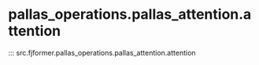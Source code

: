 # pallas_operations.pallas_attention.attention
::: src.fjformer.pallas_operations.pallas_attention.attention